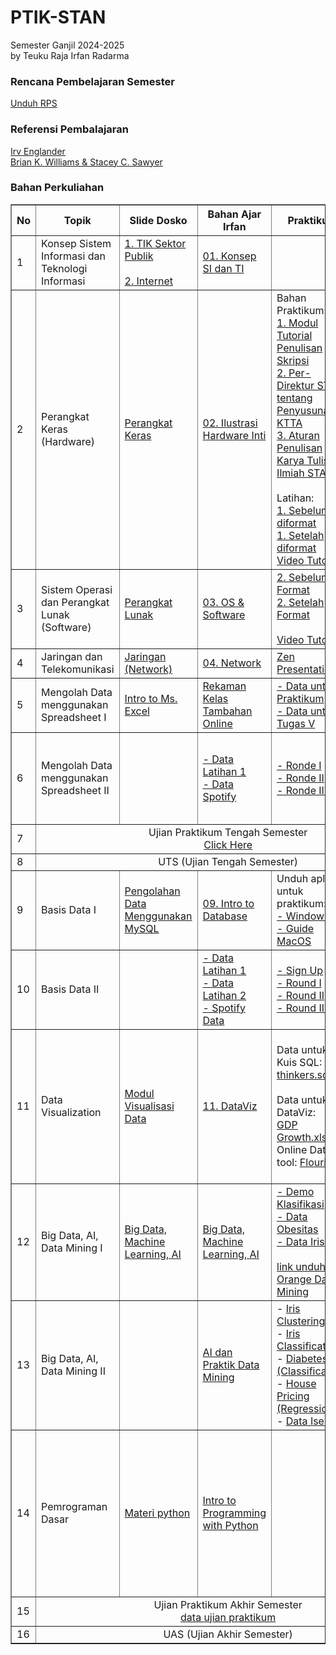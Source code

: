 # PTIK-STAN

Semester Ganjil 2024-2025<br>
by Teuku Raja Irfan Radarma

### Rencana Pembelajaran Semester
[Unduh RPS](<https://github.com/irfanradarma/PTIK-STAN/raw/main/RPS%20Sem%201_24-25_Pengantar%20Teknologi%20Informasi.docx>)

### Referensi Pembalajaran
[Irv Englander](<https://github.com/irfanradarma/PTIK-STAN/raw/main/The%20Architecture%20of%20Computer%20Hardware,%20Systems%20Software,%20and%20Networking%20An%20Information%20Technology%20Approach%20by%20Irv%20Englander.pdf>)<br>
[Brian K. Williams & Stacey C. Sawyer](<https://github.com/irfanradarma/PTIK-STAN/raw/main/Using%20Information%20Technology%20A%20Practical%20Introduction%20to%20Computers%20and%20Communications%20by%20Brian%20K.%20Williams%20Stacey%20C.%20Sawyer.pdf>)

### Bahan Perkuliahan

<!--<a href="https://tabk-stan.streamlit.app" target="_blank">Page Aktivitas dan Tugas</a><br>
-->

<table border="1" width="100%">
  <tr>
    <th>No</th>
    <th>Topik</th>
    <th>Slide Dosko</th>
    <th>Bahan Ajar Irfan</th>
    <th>Praktikum</th>
    <th>Lain-Lain</th>
  </tr>
  <tr>
    <td>1</td>
    <td>Konsep Sistem Informasi dan Teknologi Informasi</td>
    <td><a href="https://github.com/irfanradarma/PTIK-STAN/raw/main/Slides/01/TIK%20STAN.pdf" target="_blank">1. TIK Sektor Publik</a><br><br>
    <a href="https://github.com/irfanradarma/PTIK-STAN/raw/main/Slides/01/Pertemuan%20ke-1%20-%20The%20Internet%20and%20The%20World%20Wide%20Web%20Exploring%20Cyberspace.pptx" target="_blank">2. Internet</a>
    </td>
    <td><a href="https://github.com/irfanradarma/PTIK-STAN/raw/main/Slides/01/1.%20Konsep%20SI%20dan%20TI.pptx" target="_blank">01. Konsep SI dan TI</a></td>
    <td></td>
    <td><a href="https://forms.gle/GYFFNZq7JggcCKyD8" target="_blank">Tugas I: Konten Positif Medsos</a></td>
  </tr>
  <tr>
    <td>2</td>
    <td>Perangkat Keras (Hardware)</td>
    <td><a href="https://github.com/irfanradarma/PTIK-STAN/raw/main/Slides/02/Pertemuan%20ke-2.pptx" target="_blank">Perangkat Keras</a></td>
    <td><a href="https://github.com/irfanradarma/PTIK-STAN/raw/main/Slides/02/2.%20Hardware.pptx" target="_blank">02. Ilustrasi Hardware Inti</a></td>
    <td>Bahan Praktikum:<br>
    <a href="https://github.com/irfanradarma/PTIK-STAN/raw/main/Slides/02/Praktikum/Modul%20Tutorial%20Penulisan%20Laporan%20Skripsi%202023%20bagi_231003_001215.pdf" target="_blank">1. Modul Tutorial Penulisan Skripsi</a><br>
    <a href="https://github.com/irfanradarma/PTIK-STAN/raw/main/Slides/02/Praktikum/Per%20Dir%20PKN%20STAN%20nomor%209%20Tahun%202020%20tentang%20Penyusunan%20KTTA%20dan%20Pelaksanaan%20Ujian%20Komprehensif.pdf" target="_blank">2. Per-Direktur STAN tentang Penyusunan KTTA</a><br>
    <a href="https://github.com/irfanradarma/PTIK-STAN/raw/main/Slides/02/Praktikum/Aturan%20Penulisan%20Karya%20Tulis%20Ilmiah%20PKN%20STAN%202020.pdf" target="_blank">3. Aturan Penulisan Karya Tulis Ilmiah STAN</a><br><br>
    Latihan:<br>
    <a href="https://github.com/irfanradarma/PTIK-STAN/raw/main/Slides/02/Praktikum/1.%20Sebelum diformat%20-%20Proposal%20Skripsi.docx" target="_blank">1. Sebelum diformat</a><br>
    <a href="https://github.com/irfanradarma/PTIK-STAN/raw/main/Slides/02/Praktikum/1.%20setelah%20diformat%20-%20Proposal%20Skripsi.pdf" target="_blank">1. Setelah diformat</a><br>
    <a href="https://www.youtube.com/watch?v=FbB4sBNhR-c" target="_blank">Video Tutorial</a></td>
    <td><a href="https://forms.gle/xnApH49hihTDsHmt7" target="_blank">Tugas II: Simulasi Rakit PC</a></td>
    
  </tr>
  <tr>
    <td>3</td>
    <td>Sistem Operasi dan Perangkat Lunak (Software)</td>
    <td><a href="https://github.com/irfanradarma/PTIK-STAN/raw/main/Slides/03/Pertemuan%20ke-3%20-%20OS,%20Software%20dan%20Web%20Programming.pptx" target="_blank">Perangkat Lunak</a></td>
    <td><a href="https://github.com/irfanradarma/PTIK-STAN/raw/main/Slides/03/3.%20OS%20dan%20Software.pptx" target="_blank">03. OS & Software</a></td>
    <td><a href="https://github.com/irfanradarma/PTIK-STAN/raw/main/Slides/03/2.%20Sebelum%20Format%20-%20Laporan%20Skripsi.docx" target="_blank">2. Sebelum Format</a><br>
    <a href="https://github.com/irfanradarma/PTIK-STAN/raw/main/Slides/03/2.%20Setelah%20Format%20-%20Laporan%20Skripsi.pdf" target="_blank">2. Setelah Format</a><br>
    <br><a href="https://www.youtube.com/watch?v=FaIRiPIfubs" target="_blank">Video Tutorial</a></td>
    <td><a href="https://forms.gle/MNJE2bMUsmp6SoGR6" target="_blank">Tugas III: Format Word 2</a>
    </td>
  </tr>
  <tr>
    <td>4</td>
    <td>Jaringan dan Telekomunikasi</td>
    <td><a href="https://github.com/irfanradarma/PTIK-STAN/raw/main/Slides/04/Pertemuan%20ke%204%20-%20Jaringan%20dan%20Telekomunikasi%20-%20FInal.pptx" target="_blank">Jaringan (Network)</a></td>
    <td><a href="https://github.com/irfanradarma/PTIK-STAN/raw/main/Slides/04/04.%20Network.pptx" target="_blank">04. Network</a></td>
    <td><a href="https://github.com/irfanradarma/PTIK-STAN/raw/main/Slides/04/Presentation%20Zen%203%20%20simple%20ideas%20on%20presentation%20design%20and%20delivery%20(Garr%20Reynolds%20Guy%20Kawasaki).pdf" target="_blank">Zen Presentation</a></td>
    <td><a href="https://forms.gle/oya3yRWjocEU5v9r5" target="_blank">Tugas IV: Salindia</a></td>
  </tr>
  <tr>
    <td>5</td>
    <td>Mengolah Data menggunakan Spreadsheet I</td>
    <td><a href="https://github.com/irfanradarma/PTIK-STAN/raw/main/Slides/05/Pertemuan%205%20-%20Pengenalan%20Ms.Excel.pptx" target="_blank">Intro to Ms. Excel</a></td>
    <td><a href="https://www.youtube.com/watch?v=xsRNywdnzdM" target="_blank">Rekaman Kelas Tambahan Online</a></td>
    <td><a href="https://github.com/irfanradarma/PTIK-STAN/raw/main/Slides/05/Data%20Praktik.xlsx" target="_blank">- Data untuk Praktikum</a><br>
    <a href="https://github.com/irfanradarma/PTIK-STAN/raw/main/Slides/05/Tugas%20Excel%20I.xlsx" target="_blank">- Data untuk Tugas V</a>
    </td>
    <td>
    <a href="https://forms.gle/EbDnD52GzpcgMisM9" target="_blank">
    Tugas V: Latihan Excel I</a></td>
  </tr>
  <tr>
    <td>6</td>
    <td>Mengolah Data menggunakan Spreadsheet II</td>
    <td></td>
    <td><a href="https://github.com/irfanradarma/PTIK-STAN/raw/main/Slides/06/Data%20Praktik%20I.xlsx" target="_blank">- Data Latihan 1</a><br>
    <a href="https://github.com/irfanradarma/PTIK-STAN/raw/main/Slides/06/spotify_data_light.xlsx" target="_blank">- Data Spotify</a></td>
    <td><a href="https://forms.gle/D2T5Ea4vvEiaji9y8" target="_blank">- Ronde I</a>
    <br>
    <a href="https://forms.gle/gqDfXrJKm6686ZUP7" target="_blank">- Ronde II</a>
    <br>
    <a href="https://forms.gle/pa9GvAoDSFe2JbZk6" target="_blank">- Ronde III</a></td>
    <td><a href="https://github.com/irfanradarma/PTIK-STAN/raw/main/Slides/06/Tugas%20VI%20-%20Akuntansi.xlsx" target="_blank">Data Tugas VI: Akuntansi Sederhana</a><br><br>
    <a href="https://forms.gle/nGRhEgfpFWr4WmRr9" target="_blank">Submit Tugas VI</a></td>
  </tr>
  <tr>
    <td>7</td>
    <td colspan="5" align="center" color="black">Ujian Praktikum Tengah Semester<br>
    <a href="https://forms.gle/wGfE2Qf79iomnpQG9" target="_blank">Click Here</a></td>
  </tr>
  <tr>
    <td>8</td>
    <td colspan="5" align="center" color="black">UTS (Ujian Tengah Semester)</td>
  </tr>
  <tr>
    <td>9</td>
    <td>Basis Data I</td>
    <td><a href="https://github.com/irfanradarma/PTIK-STAN/raw/main/Slides/09/Pertemuan%20ke-6%20dan%207%20-%20Pengolahan%20data%20menggunakan%20MySQL.pptx" target="_blank">Pengolahan Data Menggunakan MySQL</a></td>
    <td><a href="https://github.com/irfanradarma/PTIK-STAN/raw/main/Slides/09/9.%20Intro%20to%20Database.pptx" target="_blank">09. Intro to Database</a></td>
    <td>Unduh aplikasi untuk praktikum:<br>
    <a href="https://github.com/irfanradarma/PTIK-STAN/raw/main/Slides/09/Windows.zip"  target="_blank">- Windows</a><br>
    <a href="https://github.com/irfanradarma/TABK-STAN/raw/main/2024/slide/Week%2009%20-%20Basis%20Data/Dosko/Installer/SQL%20MacOS.pptx"  target="_blank">- Guide MacOS</a></td>
    <td><a href="https://forms.gle/vsCtkFeo1CsYyyJY6" target="_blank">Tugas VII: Intro to Query</a></td>
  </tr>
    <tr>
    <td>10</td>
    <td>Basis Data II</td>
    <td></td>
    <td><a href="https://github.com/irfanradarma/PTIK-STAN/raw/main/Slides/10/latihan01.sql" target="_blank">- Data Latihan 1</a><br>
    <a href="https://github.com/irfanradarma/PTIK-STAN/raw/main/Slides/10/latihan02.sql" target="_blank">- Data Latihan 2</a><br>
    <a href="https://github.com/irfanradarma/PTIK-STAN/raw/main/Slides/10/spotify_data.sql" target="_blank">- Spotify Data</a></td>
    <td>
    <a href="https://forms.gle/4EyaebNCeLvrBYuTA" target="_blank">- Sign Up</a><br>
    <a href="https://forms.gle/kZeYPRF3wy9dQWR77" target="_blank">- Round I</a><br>
    <a href="https://forms.gle/a2iDhpE9AShnKz9o8" target="_blank">- Round II</a><br>
    <a href="https://forms.gle/9EkQ1ar8QE4rVeEa6" target="_blank">- Round III</a></td>
    <td><a href="https://forms.gle/3We9ufaTUdBmEPd6A" target="_blank">Tugas VIII: More Queries</a></td>
  </tr>
    <tr>
    <td>11</td>
    <td>Data Visualization</td>
    <td><a href="https://github.com/irfanradarma/PTIK-STAN/raw/main/Slides/11/modul%2011%20Visualisasi%20Data.zip" target="_blank">Modul Visualisasi Data</a></td>
    <td><a href="https://github.com/irfanradarma/PTIK-STAN/raw/main/Slides/11/11.%20DataViz.pptx" target="_blank">11. DataViz</a></td>
    <td>Data untuk Kuis SQL:<br>
    <a href="https://github.com/irfanradarma/PTIK-STAN/raw/main/Slides/11/thinkers.sql" target="_blank">thinkers.sql</a><br><br>
    Data untuk DataViz:<br>
    <a href="https://github.com/irfanradarma/PTIK-STAN/raw/main/Slides/11/GDPGrowthRawData.xlsx" target="_blank">GDP Growth.xlsx</a><br>
    Online DataViz tool: <a href="https://flourish.studio/" target="_blank">Flourish</a></td>
    <td>Tugas IX (kelompok): DataViz Practice<br>
    <a href="https://github.com/irfanradarma/PTIK-STAN/raw/main/Slides/11/Tugas%20DataViz.xlsx" target="_blank">- Instruksi dan Data</a><br>
    <a href="https://forms.gle/pkgoqJBhqYf8oFsY6" target="_blank">- Link submission</a> (1 kelompok 1x submit / diwakilkan)</td>
  </tr>
    <tr>
    <td>12</td>
    <td>Big Data, AI, Data Mining I</td>
    <td><a href="https://github.com/irfanradarma/PTIK-STAN/raw/main/Slides/12/Pertemuan%20ke-12%20-%20BigData-MachecineLearning-AI%20-1.pptx" target="_blank">Big Data, Machine Learning, AI</a></td>
    <td><a href="https://github.com/irfanradarma/PTIK-STAN/raw/main/Slides/12/12.%20Big%20Data,%20Machine%20Learning,%20AI.pptx" target="_blank">Big Data, Machine Learning, AI</a></td>
    <td><a href="https://github.com/irfanradarma/PTIK-STAN/raw/main/Slides/12/Pengenalan%20Klasifikasi.xlsx" target="_blank">- Demo Klasifikasi</a><br>
    <a href="https://github.com/irfanradarma/PTIK-STAN/raw/main/Slides/12/data%20obesitas.csv" target="_blank">- Data Obesitas</a><br>
    <a href="https://github.com/irfanradarma/PTIK-STAN/raw/main/Slides/12/iris.xlsx" target="_blank">- Data Iris</a><br><br>
    <a href="https://orangedatamining.com/download/" target="_blank">link unduh Orange Data Mining</a>
    </td>
    <td><a href="https://forms.gle/UFRdoyWc114zm9Gr8" target="_blank">Tugas X: Kuesioner iseng-iseng</a></td>
  </tr>
  <tr>
    <td>13</td>
    <td>Big Data, AI, Data Mining II</td>
    <td></td>
    <td><a href="https://github.com/irfanradarma/PTIK-STAN/raw/main/Slides/13/13.%20AI%20dan%20Praktik%20Data%20Mining.pptx" target="_blank">AI dan Praktik Data Mining</a></td>
    <td>
    - <a href="https://github.com/irfanradarma/PTIK-STAN/raw/main/Slides/13/iris_clustering.csv" target="_blank">Iris Clustering</a><br>
    - <a href="https://github.com/irfanradarma/PTIK-STAN/raw/main/Slides/13/iris_classification.csv" target="_blank">Iris Classification</a><br>
    - <a href="https://github.com/irfanradarma/PTIK-STAN/raw/main/Slides/13/diabet.csv" target="_blank">Diabetes (Classification)</a><br>
    - <a href="https://github.com/irfanradarma/PTIK-STAN/raw/main/Slides/13/Housing.csv" target="_blank">House Pricing (Regression)</a><br>
    - <a href="https://github.com/irfanradarma/PTIK-STAN/raw/main/Slides/13/iseng.xlsx" target="_blank">Data Iseng</a></td>
    <td>Install Python!</td>
  </tr>
  <tr>
    <td>14</td>
    <td>Pemrograman Dasar</td>
    <td><a href="https://github.com/irfanradarma/PTIK-STAN/raw/main/Slides/14/materi%20python.zip" target="_blank">Materi python</a></td>
    <td><a href="https://github.com/irfanradarma/PTIK-STAN/raw/main/Slides/14/14.%20Intro%20to%20Programming%20with%20Python.pptx" target="_blank">Intro to Programming with Python</a></td>
    <td></td>
    <td>Host Aplikasi Streamlit kalian di Streamlit Community Cloud<br>
    submit url aplikasi kalian di sini: google form (menyusul) </td>
  </tr>
  <tr>
    <td>15</td>
    <td colspan="5" align="center" color="black">Ujian Praktikum Akhir Semester<br>
    <a href="https://github.com/irfanradarma/PTIK-STAN/raw/main/data_final.sql" target="_blank">data ujian praktikum</a></td>
  </tr>
  <tr>
    <td>16</td>
    <td colspan="5" align="center" color="black">UAS (Ujian Akhir Semester)</td>
  </tr>
</table>
